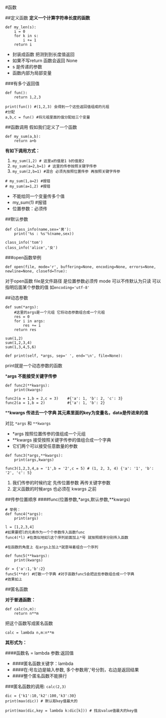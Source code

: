 #函数

##定义函数
**定义一个计算字符串长度的函数**
```
def my_len(s):
    i = 0
    for k in s:
        i += 1
    return i
```

* 封装成函数 把测到到长度值返回
* 如果不写return 函数会返回 None
* s 是传递的参数
* 函数内部为局部变量

###有多个返回值

```
def fun():
    return 1,2,3

print(fun()) #(1,2,3) 会得到一个这些返回值组成的元祖
#分配
a,b,c = fun() #将元祖里面的值分配给三个变量
```
##函数调用
假如我们定义了一个函数
```
def my_sum(a,b):
    return a+b
```

**有如下调用方式：**

1. `my_sum(1,2) # 这里a的值是1 b的值是2`
2. `my_sum(a=2,b=1) # 这里的传参按照关键字传参`
3. `my_sum(2,b=1) #混合 必须先按照位置传参 再按照关键字传参`

```
# my_sum(1,a=2) #报错
# my_sum(a=1,2) #报错
```
* 不能给同一个变量传多个值
* my_sum(1) #报错
* 位置参数：必须传

##默认参数
```
def class_info(name,sex='男'):
    print('%s : %s'%(name,sex))

class_info('tom')
class_info('alice','女')
```
###open函数举例
```
def open(file, mode='r', buffering=None, encoding=None, errors=None, newline=None, closefd=True):
```
对于open函数 file是文件路径 是位置参数必须传 mode 可以不传默认为只读 可以指明后面某个参数的值 如`encoding='utf-8'`

##动态参数
```
def sum(*args):
    #这里的args是一个元组 它将动态参数组合成一个元祖
    res = 0
    for i in args:
        res += i
    return res

sum(1,2)
sum(1,2,3,4)
sum(1,3,4,5,6)
```
```
def print(self, *args, sep=' ', end='\n', file=None):
```
print就是一个动态参数的函数

***args 不能接受关键字传参**

```
def func2(**kwargs):
    print(kwargs)

func2(a = 1,b = 2,c = 3)    #{'a': 1, 'b': 2, 'c': 3}
func2(a = 1,b = 2)          #{'a': 1, 'b': 2}
```
****kwargs 传进去一个字典 其元素里面的key为变量名，data是传进来的值**

对比 `*args` 和 `**kwargs`
* *args 按照位置传参的值组成一个元组 
* **kwargs 接受按照关键字传参的值组合成一个字典
* 它们两个可以接受任意数量的参数

```
def func3(*args,**kwargs):
    print(args,kwargs)

func3(1,2,3,4,a = '1',b = '2',c = 5) # (1, 2, 3, 4) {'a': '1', 'b': '2', 'c': 5}
```

1. 我们传参的时候约定 先传位置参数 再传关键字参数
2. 定义函数的时候args 也必须在 kwargs 之前

##传参位置顺序
####func(位置参数,*args,默认参数,**kwargs)
```
# 举例：
def func4(*args):
    print(args)

l = [1,2,3,4]
#如果要把l的元素作为一个个参数传入函数func
func4(*l) #在类似地如l这个序列前面加上*号 就按照顺序分别传入函数

#在函数的角度上 在args上加上*就意味着组合一个序列

def func5(**kwargs):
    print(kwargs)

dr = {'a':1,'b':2}
func5(**dr) #打散一个字典 #对于函数func5会把这些参数组合成一个字典
#效果如上
```

##匿名函数

**对于普通函数：**

```
def calc(n,m):
    return n**m
```
把这个函数写成匿名函数

`calc = lambda n,m:n**m`

**其形式为：**

####函数名 = lambda 参数:返回值

* ####匿名函数关键字：lambda
* ####在:号左边是输入参数, 多个参数用','号分割，右边是返回结果
* ####整个匿名函数不能换行

###匿名函数的调用:
`calc(2,3)`

```
dic = {'k1':10,'k2':100,'k3':30}
print(max(dic)) # 默认取key值最大的

print(max(dic,key = lambda k:dic[k])) # 找出value值最大的key值

```



